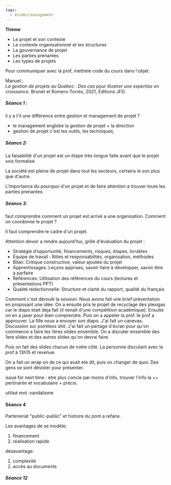 ```yaml
---
tags:
  - études/management
---
```

**Thème** 
- Le projet et son contexte  
- Le contexte organisationnel et les structures  
- La gouvernance de projet  
- Les parties prenantes  
- Les types de projets


Pour communiquer avec la prof, mettrele code du cours dans l'objet. 


Manuel :   
_La gestion de projets au Québec : Des cas pour illustrer une expertise en croissance._ Brunet et Romero-Torres, 2021, Éditions JFD.




##### Séance 1 : 
il y a t'il une différence entre gestion et management de projet ? 
- le management englobe la gestion de projet + la direction
- gestion de projet c'est les outils, les techniques,


##### Séance 2: 
La faisabilité d'un projet est un étape très longue faite avant que le projet sois formalisé. 

La société est pleine de projet dans tout les secteurs, certains le son plus que d'autre. 

L'importance du pourquoi d'un projet et de faire attention a trouver toute les parties prenantes. 


##### Séance 3: 
faut comprendre comment un projet est arrivé a une organisation. Comment on coordonne le projet ?

Il faut comprendre le cadre d'un projet.

Attention devoir a rendre aujourd'hui, 
grille d'évaluation du projet : 
- Stratégie d’opportunité, financements, risques, étapes, livrables
- Équipe de travail : Rôles et responsabilités, organisation, méthodes
- Bilan: Critique constructive, valeur ajoutée du projet
- Apprentissages: Leçons apprises, savoir-faire à développer, savoir être à parfaire
- Références: Utilisation des références du cours (lectures et présentations PPT)
- Qualité rédactionnelle: Structure et clarté du rapport, qualité du français

Comment c'est déroulé la session: 
Nous avons fait une brief présentation en proposant une idée. 
On a ensuite pris le projet de recyclage des plexigas car le diapo etait deja fait (il venait d'une compétition académique). 
Ensuite on en a jaser pour bien comprendre. Puis on a appeler la prof. 
le prof a approuver. 
La fille nous a envoyer son diapo. 
J'ai fait un canevas.
Discussion sur pointless shit. 
J'ai fait un partage d'écran pour qu'on commence a faire les 1eres slides ensemble. 
On a discuter ensemble des 1ere slides et des autres slides qu'on devrai faire.

Puis on fait des slides chacun de notre côté. 
La personne discutant avec la prof à 13h15 et revenue.

On a fait un wrap on de ce qui avait ete dit, puis on changer de quoi.
Des gens se sont désister pour présenter. 


issue for next time : etre plus concie par moins d'info, trouver l'info la  ++ pertinante et vocabulaire + précis. 

utilisé mot :vandalisme



#### Séance 4 

Parteneriat "public-public" et histoire du pont a refaire. 

Les avantages de se modèle: 
1. financement
2. réalisation rapide

désavantage: 
1. complexité 
2. accès au documents

##### Séance 12
